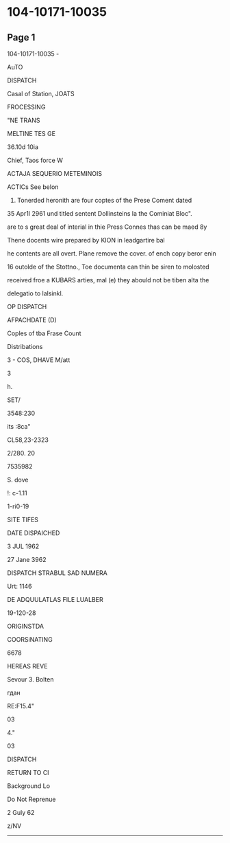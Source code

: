 # 104-10171-10035

## Page 1

104-10171-10035 -

AuTO

DISPATCH

Casal of Station, JOATS

FROCESSING

"NE TRANS

MELTINE TES GE

36.10d 10ia

Chief, Taos force W

ACTAJA SEQUERIO METEMINOIS

ACTICs See belon

1. Tonerded heronith are four coptes of the Prese Coment dated

35 Apr1l 2961 und titled sentent Dollinsteins la the Cominiat Bloc".

are to s great deal of interial in thie Press Connes thas can be maed 8y

Thene docents wire prepared by KION in leadgartire bal

he contents are all overt. Plane remove the cover. of ench copy beror enin

16 outolde of the Stottno., Toe documenta can thin be siren to molosted

received froe a KUBARS arties, mal (e) they abould not be tiben alta the

delegatio to lalsinkl.

OP DISPATCH

AFPACHDATE (D)

Coples of tba Frase Count

Distribations

3 - COS, DHAVE M/att

3

h.

SET/

3548:230

its :8ca"

CL58,23-2323

2/280. 20

7535982

S. dove

!: c-1.11

1-ri0-19

SITE TIFES

DATE DISPAICHED

3 JUL 1962

27 Jane 3962

DISPATCH STRABUL SAD NUMERA

Urt: 1146

DE ADQUULATLAS FILE LUALBER

19-120-28

ORIGINSTDA

COORSiNATING

6678

HEREAS REVE

Sevour 3. Bolten

гдан

RE:F15.4"

03

4."

03

DISPATCH

RETURN TO CI

Background Lo

Do Not Reprenue

2 Guly 62

z/NV

---

